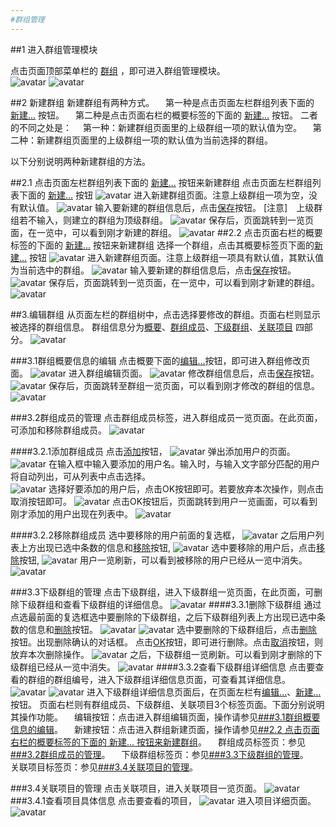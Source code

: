 ```yaml
---
#群组管理
---
```


##1 进入群组管理模块

点击页面顶部菜单栏的 <u>群组</u> ，即可进入群组管理模块。  
![avatar](../images/userGuide/group/groupMenu-cn.jpg)
![avatar](../images/userGuide/group/groupList-cn.jpg)

##2 新建群组
新建群组有两种方式。
&emsp;第一种是点击页面左栏群组列表下面的 <u>新建...</u> 按钮。
&emsp;第二种是点击页面右栏的概要标签的下面的 <u>新建...</u> 按钮。
二者的不同之处是：
&emsp;第一种：新建群组页面里的上级群组一项的默认值为空。
&emsp;第二种：新建群组页面里的上级群组一项的默认值为当前选择的群组。

以下分别说明两种新建群组的方法。

##2.1 点击页面左栏群组列表下面的 <u>新建...</u> 按钮来新建群组
点击页面左栏群组列表下面的 <u>新建...</u> 按钮
![avatar](../images/userGuide/group/addGroupBtnLeft-cn.jpg)
进入新建群组页面。注意上级群组一项为空，没有默认值。
![avatar](../images/userGuide/group/newGroupInitNoSup-cn.jpg)
输入要新建的群组信息后，点击<u>保存</u>按钮。
[注意]&emsp;上级群组若不输入，则建立的群组为顶级群组。
![avatar](../images/userGuide/group/newGroup-cn.jpg)
保存后，页面跳转到一览页面，在一览中，可以看到刚才新建的群组。
![avatar](../images/userGuide/group/newGroupSaved-cn.jpg)
##2.2 点击页面右栏的概要标签的下面的 <u>新建...</u> 按钮来新建群组
选择一个群组，点击其概要标签页下面的<u>新建...</u> 按钮
![avatar](../images/userGuide/group/addGroupBtnRight-cn.jpg)
进入新建群组页面。注意上级群组一项具有默认值，其默认值为当前选中的群组。
![avatar](../images/userGuide/group/newGroupInitHaveSup-cn.jpg)
输入要新建的群组信息后，点击<u>保存</u>按钮。
![avatar](../images/userGuide/group/newGroupHaveSup-cn.jpg)
保存后，页面跳转到一览页面，在一览中，可以看到刚才新建的群组。
![avatar](../images/userGuide/group/newGroupSavedHaveSup-cn.jpg)

##3.编辑群组
从页面左栏的群组树中，点击选择要修改的群组。页面右栏则显示被选择的群组信息。
群组信息分为<u>概要</u>、<u>群组成员</u>、<u>下级群组</u>、<u>关联项目</u> 四部分。
![avatar](../images/userGuide/group/selectGroup-cn.jpg)

###3.1群组概要信息的编辑
点击概要下面的<u>编辑...</u>按钮，即可进入群组修改页面。
![avatar](../images/userGuide/group/editGroupBtn-cn.jpg)
进入群组编辑页面。
![avatar](../images/userGuide/group/editGroupInit-cn.jpg)
修改群组信息后，点击<u>保存</u>按钮。
![avatar](../images/userGuide/group/editGroup-cn.jpg)
保存后，页面跳转至群组一览页面，可以看到刚才修改的群组的信息。
![avatar](../images/userGuide/group/editGroupSaved-cn.jpg)

###3.2群组成员的管理
点击群组成员标签，进入群组成员一览页面。在此页面，可添加和移除群组成员。
![avatar](../images/userGuide/group/userList-cn.jpg)

####3.2.1添加群组成员
点击<u>添加</u>按钮，
![avatar](../images/userGuide/group/userListAddBtn-cn.jpg)
弹出添加用户的页面。  
![avatar](../images/userGuide/group/addUserDlg-cn.jpg)
在输入框中输入要添加的用户名。输入时，与输入文字部分匹配的用户将自动列出，可从列表中点击选择。  
![avatar](../images/userGuide/group/addUserDlgSel-cn.jpg)
选择好要添加的用户后，点击OK按钮即可。若要放弃本次操作，则点击取消按钮即可。
![avatar](../images/userGuide/group/addUserDlgSelected-cn.jpg)
点击OK按钮后，页面跳转到用户一览画面，可以看到刚才添加的用户出现在列表中。
![avatar](../images/userGuide/group/addUserSaved-cn.jpg)

####3.2.2移除群组成员
选中要移除的用户前面的复选框，
![avatar](../images/userGuide/group/delUserChk-cn.jpg)
之后用户列表上方出现已选中条数的信息和<u>移除</u>按钮,
![avatar](../images/userGuide/group/delUserChkOn-cn.jpg)
选中要移除的用户后，点击<u>移除</u>按钮,
![avatar](../images/userGuide/group/delUserBtn-cn.jpg)
用户一览刷新，可以看到被移除的用户已经从一览中消失。
![avatar](../images/userGuide/group/deledUser-cn.jpg)

###3.3下级群组的管理
点击下级群组，进入下级群组一览页面，在此页面，可删除下级群组和查看下级群组的详细信息。
![avatar](../images/userGuide/group/childGroupList-cn.jpg)
####3.3.1删除下级群组
通过点选最前面的复选框选中要删除的下级群组，之后下级群组列表上方出现已选中条数的信息和<u>删除</u>按钮。
![avatar](../images/userGuide/group/delGroupChk-cn.jpg)
![avatar](../images/userGuide/group/delGroupChked-cn.jpg)
选中要删除的下级群组后，点击<u>删除</u>按钮。出现删除确认的对话框。
点击<u>OK</u>按钮，即可进行删除。点击<u>取消</u>按钮，则放弃本次删除操作。
![avatar](../images/userGuide/group/delGroupConfirm-cn.jpg)
之后，下级群组一览刷新。可以看到刚才删除的下级群组已经从一览中消失。
![avatar](../images/userGuide/group/deledGroup-cn.jpg)
####3.3.2查看下级群组详细信息
点击要查看的群组的群组编号，进入下级群组详细信息页面，可查看其详细信息。
![avatar](../images/userGuide/group/childGroupLink-cn.jpg)
![avatar](../images/userGuide/group/childGroupDetail-cn.jpg)
进入下级群组详细信息页面后，在页面左栏有<u>编辑...</u>、<u>新建...</u>按钮。
页面右栏则有群组成员、下级群组、关联项目3个标签页面。下面分别说明其操作功能。
&emsp;编辑按钮：点击进入群组编辑页面，操作请参见<u>###3.1群组概要信息的编辑</u>。
&emsp;新建按钮：点击进入群组新建页面，操作请参见<u>##2.2 点击页面右栏的概要标签的下面的 <u>新建...</u> 按钮来新建群组</u>。
&emsp;群组成员标签页：参见<u>###3.2群组成员的管理</u>。
&emsp;下级群组标签页：参见<u>###3.3下级群组的管理</u>。
&emsp;关联项目标签页：参见<u>###3.4关联项目的管理</u>。

###3.4关联项目的管理
点击关联项目，进入关联项目一览页面。
![avatar](../images/userGuide/group/relatedPrj-cn.jpg)
###3.4.1查看项目具体信息
点击要查看的项目，
![avatar](../images/userGuide/group/relatedPrjLink-cn.jpg)
进入项目详细页面。
![avatar](../images/userGuide/group/relatedPrjDetail-cn.jpg)